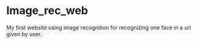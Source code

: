 # Image_rec_web
My first website using image recognition for recognizing one face in a url given by user.
